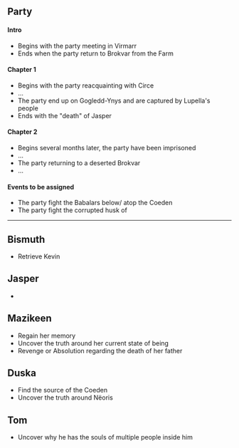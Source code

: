## Party
#### Intro
- Begins with the party meeting in Virmarr
- Ends when the party return to Brokvar from the Farm
#### Chapter 1
- Begins with the party reacquainting with Circe
- ...
- The party end up on Gogledd-Ynys and are captured by Lupella's people
- Ends with the "death" of Jasper
#### Chapter 2
- Begins several months later, the party have been imprisoned
- ...
- The party returning to a deserted Brokvar
- ...

#### Events to be assigned
- The party fight the Babalars below/ atop the Coeden
- The party fight the corrupted husk of 

---
## Bismuth
- Retrieve Kevin

## Jasper
- 

## Mazikeen
- Regain her memory
- Uncover the truth around her current state of being
- Revenge or Absolution regarding the death of her father

## Duska
- Find the source of the Coeden
- Uncover the truth around Nëoris

## Tom
- Uncover why he has the souls of multiple people inside him
